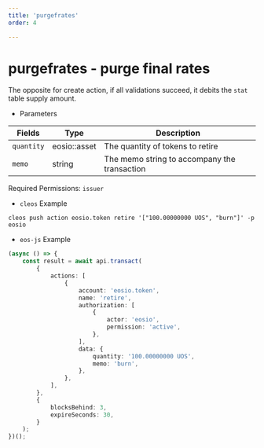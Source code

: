 ```yaml
---
title: 'purgefrates'
order: 4

---
```


# purgefrates - purge final rates

The opposite for create action, if all validations succeed, it debits the `stat` table supply amount.

-   Parameters

| Fields     | Type         | Description                                  |
| ---------- | ------------ | -------------------------------------------- |
| `quantity` | eosio::asset | The quantity of tokens to retire             |
| `memo`     | string       | The memo string to accompany the transaction |

Required Permissions: `issuer`

-   `cleos` Example

```shell script
cleos push action eosio.token retire '["100.00000000 UOS", "burn"]' -p eosio
```

-   `eos-js` Example

```typescript
(async () => {
    const result = await api.transact(
        {
            actions: [
                {
                    account: 'eosio.token',
                    name: 'retire',
                    authorization: [
                        {
                            actor: 'eosio',
                            permission: 'active',
                        },
                    ],
                    data: {
                        quantity: '100.00000000 UOS',
                        memo: 'burn',
                    },
                },
            ],
        },
        {
            blocksBehind: 3,
            expireSeconds: 30,
        }
    );
})();
```
